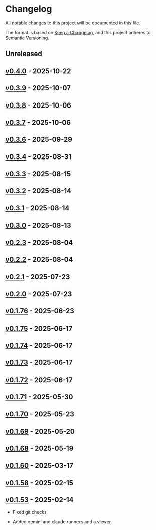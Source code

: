 # Changelog

All notable changes to this project will be documented in this file.

The format is based on [Keep a Changelog](https://keepachangelog.com/en/1.0.0/),
and this project adheres to [Semantic Versioning](https://semver.org/spec/v2.0.0.html).

## Unreleased

## [v0.4.0](https://github.com/allenai/olmocr/releases/tag/v0.4.0) - 2025-10-22

## [v0.3.9](https://github.com/allenai/olmocr/releases/tag/v0.3.9) - 2025-10-07

## [v0.3.8](https://github.com/allenai/olmocr/releases/tag/v0.3.8) - 2025-10-06

## [v0.3.7](https://github.com/allenai/olmocr/releases/tag/v0.3.7) - 2025-10-06

## [v0.3.6](https://github.com/allenai/olmocr/releases/tag/v0.3.6) - 2025-09-29

## [v0.3.4](https://github.com/allenai/olmocr/releases/tag/v0.3.4) - 2025-08-31

## [v0.3.3](https://github.com/allenai/olmocr/releases/tag/v0.3.3) - 2025-08-15

## [v0.3.2](https://github.com/allenai/olmocr/releases/tag/v0.3.2) - 2025-08-14

## [v0.3.1](https://github.com/allenai/olmocr/releases/tag/v0.3.1) - 2025-08-14

## [v0.3.0](https://github.com/allenai/olmocr/releases/tag/v0.3.0) - 2025-08-13

## [v0.2.3](https://github.com/allenai/olmocr/releases/tag/v0.2.3) - 2025-08-04

## [v0.2.2](https://github.com/allenai/olmocr/releases/tag/v0.2.2) - 2025-08-04

## [v0.2.1](https://github.com/allenai/olmocr/releases/tag/v0.2.1) - 2025-07-23

## [v0.2.0](https://github.com/allenai/olmocr/releases/tag/v0.2.0) - 2025-07-23

## [v0.1.76](https://github.com/allenai/olmocr/releases/tag/v0.1.76) - 2025-06-23

## [v0.1.75](https://github.com/allenai/olmocr/releases/tag/v0.1.75) - 2025-06-17

## [v0.1.74](https://github.com/allenai/olmocr/releases/tag/v0.1.74) - 2025-06-17

## [v0.1.73](https://github.com/allenai/olmocr/releases/tag/v0.1.73) - 2025-06-17

## [v0.1.72](https://github.com/allenai/olmocr/releases/tag/v0.1.72) - 2025-06-17

## [v0.1.71](https://github.com/allenai/olmocr/releases/tag/v0.1.71) - 2025-05-30

## [v0.1.70](https://github.com/allenai/olmocr/releases/tag/v0.1.70) - 2025-05-23

## [v0.1.69](https://github.com/allenai/olmocr/releases/tag/v0.1.69) - 2025-05-20

## [v0.1.68](https://github.com/allenai/olmocr/releases/tag/v0.1.68) - 2025-05-19

## [v0.1.60](https://github.com/allenai/olmocr/releases/tag/v0.1.60) - 2025-03-17

## [v0.1.58](https://github.com/allenai/olmocr/releases/tag/v0.1.58) - 2025-02-15

## [v0.1.53](https://github.com/allenai/olmocr/releases/tag/v0.1.53) - 2025-02-14

- Fixed git checks

- Added gemini and claude runners and a viewer.